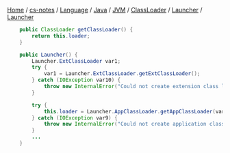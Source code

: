 [Home](https://mengxianbin.github.io) /
[cs-notes](https://mengxianbin.github.io/cs-notes/site) /
[Language](https://mengxianbin.github.io/cs-notes/site/Language) /
[Java](https://mengxianbin.github.io/cs-notes/site/Language/Java) /
[JVM](https://mengxianbin.github.io/cs-notes/site/Language/Java/JVM) /
[ClassLoader](https://mengxianbin.github.io/cs-notes/site/Language/Java/JVM/ClassLoader) /
[Launcher](https://mengxianbin.github.io/cs-notes/site/Language/Java/JVM/ClassLoader/Launcher) /
[Launcher](https://mengxianbin.github.io/cs-notes/site/Language/Java/JVM/ClassLoader/Launcher/Launcher)

```java
    public ClassLoader getClassLoader() {
        return this.loader;
    }
```

```java
    public Launcher() {
        Launcher.ExtClassLoader var1;
        try {
            var1 = Launcher.ExtClassLoader.getExtClassLoader();
        } catch (IOException var10) {
            throw new InternalError("Could not create extension class loader", var10);
        }

        try {
            this.loader = Launcher.AppClassLoader.getAppClassLoader(var1);
        } catch (IOException var9) {
            throw new InternalError("Could not create application class loader", var9);
        }
        ...
    }
```
